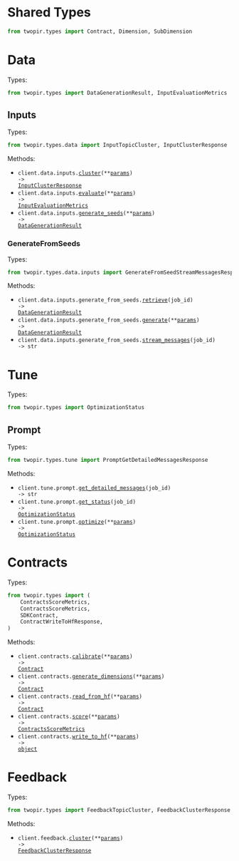# Shared Types

```python
from twopir.types import Contract, Dimension, SubDimension
```

# Data

Types:

```python
from twopir.types import DataGenerationResult, InputEvaluationMetrics
```

## Inputs

Types:

```python
from twopir.types.data import InputTopicCluster, InputClusterResponse
```

Methods:

- <code title="post /data/input/cluster">client.data.inputs.<a href="./src/twopir/resources/data/inputs/inputs.py">cluster</a>(\*\*<a href="src/twopir/types/data/input_cluster_params.py">params</a>) -> <a href="./src/twopir/types/data/input_cluster_response.py">InputClusterResponse</a></code>
- <code title="post /data/input/evaluate">client.data.inputs.<a href="./src/twopir/resources/data/inputs/inputs.py">evaluate</a>(\*\*<a href="src/twopir/types/data/input_evaluate_params.py">params</a>) -> <a href="./src/twopir/types/input_evaluation_metrics.py">InputEvaluationMetrics</a></code>
- <code title="post /data/input/generate_seeds">client.data.inputs.<a href="./src/twopir/resources/data/inputs/inputs.py">generate_seeds</a>(\*\*<a href="src/twopir/types/data/input_generate_seeds_params.py">params</a>) -> <a href="./src/twopir/types/data_generation_result.py">DataGenerationResult</a></code>

### GenerateFromSeeds

Types:

```python
from twopir.types.data.inputs import GenerateFromSeedStreamMessagesResponse
```

Methods:

- <code title="get /data/input/generate_from_seeds/{job_id}">client.data.inputs.generate_from_seeds.<a href="./src/twopir/resources/data/inputs/generate_from_seeds.py">retrieve</a>(job_id) -> <a href="./src/twopir/types/data_generation_result.py">DataGenerationResult</a></code>
- <code title="post /data/input/generate_from_seeds">client.data.inputs.generate_from_seeds.<a href="./src/twopir/resources/data/inputs/generate_from_seeds.py">generate</a>(\*\*<a href="src/twopir/types/data/inputs/generate_from_seed_generate_params.py">params</a>) -> <a href="./src/twopir/types/data_generation_result.py">DataGenerationResult</a></code>
- <code title="get /data/input/generate_from_seeds/{job_id}/messages">client.data.inputs.generate_from_seeds.<a href="./src/twopir/resources/data/inputs/generate_from_seeds.py">stream_messages</a>(job_id) -> str</code>

# Tune

Types:

```python
from twopir.types import OptimizationStatus
```

## Prompt

Types:

```python
from twopir.types.tune import PromptGetDetailedMessagesResponse
```

Methods:

- <code title="get /tune/prompt/{job_id}/messages">client.tune.prompt.<a href="./src/twopir/resources/tune/prompt.py">get_detailed_messages</a>(job_id) -> str</code>
- <code title="get /tune/prompt/{job_id}">client.tune.prompt.<a href="./src/twopir/resources/tune/prompt.py">get_status</a>(job_id) -> <a href="./src/twopir/types/optimization_status.py">OptimizationStatus</a></code>
- <code title="post /tune/prompt">client.tune.prompt.<a href="./src/twopir/resources/tune/prompt.py">optimize</a>(\*\*<a href="src/twopir/types/tune/prompt_optimize_params.py">params</a>) -> <a href="./src/twopir/types/optimization_status.py">OptimizationStatus</a></code>

# Contracts

Types:

```python
from twopir.types import (
    ContractsScoreMetrics,
    ContractsScoreMetrics,
    SDKContract,
    ContractWriteToHfResponse,
)
```

Methods:

- <code title="post /contracts/calibrate">client.contracts.<a href="./src/twopir/resources/contracts.py">calibrate</a>(\*\*<a href="src/twopir/types/contract_calibrate_params.py">params</a>) -> <a href="./src/twopir/types/shared/contract.py">Contract</a></code>
- <code title="post /contracts/generate_dimensions">client.contracts.<a href="./src/twopir/resources/contracts.py">generate_dimensions</a>(\*\*<a href="src/twopir/types/contract_generate_dimensions_params.py">params</a>) -> <a href="./src/twopir/types/shared/contract.py">Contract</a></code>
- <code title="post /contracts/read_from_hf">client.contracts.<a href="./src/twopir/resources/contracts.py">read_from_hf</a>(\*\*<a href="src/twopir/types/contract_read_from_hf_params.py">params</a>) -> <a href="./src/twopir/types/shared/contract.py">Contract</a></code>
- <code title="post /contracts/score">client.contracts.<a href="./src/twopir/resources/contracts.py">score</a>(\*\*<a href="src/twopir/types/contract_score_params.py">params</a>) -> <a href="./src/twopir/types/contracts_score_metrics.py">ContractsScoreMetrics</a></code>
- <code title="post /contracts/write_to_hf">client.contracts.<a href="./src/twopir/resources/contracts.py">write_to_hf</a>(\*\*<a href="src/twopir/types/contract_write_to_hf_params.py">params</a>) -> <a href="./src/twopir/types/contract_write_to_hf_response.py">object</a></code>

# Feedback

Types:

```python
from twopir.types import FeedbackTopicCluster, FeedbackClusterResponse
```

Methods:

- <code title="post /feedback/cluster">client.feedback.<a href="./src/twopir/resources/feedback.py">cluster</a>(\*\*<a href="src/twopir/types/feedback_cluster_params.py">params</a>) -> <a href="./src/twopir/types/feedback_cluster_response.py">FeedbackClusterResponse</a></code>
